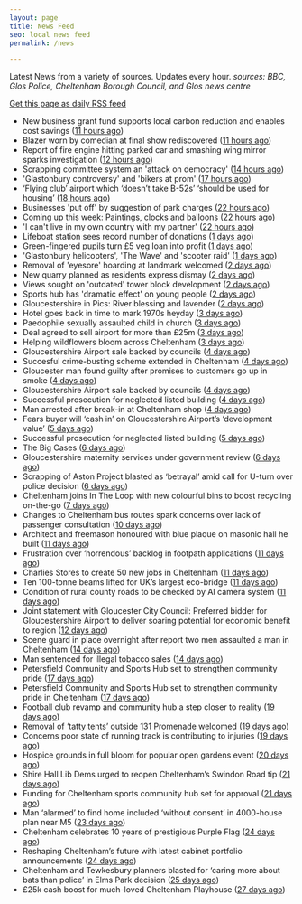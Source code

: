 ```yaml
---
layout: page
title: News Feed
seo: local news feed
permalink: /news

---
```


Latest News from a variety of sources. Updates every hour.
_sources: BBC, Glos Police, Cheltenham Borough Council, and Glos news centre_

[Get this page as daily RSS feed](/daily.rss)

<!-- news_marker starts -->
- New business grant fund supports local carbon reduction and enables cost savings ([11 hours ago](https://www.cheltenham.gov.uk/news/article/3026/new_business_grant_fund_supports_local_carbon_reduction_and_enables_cost_savings))
- Blazer worn by comedian at final show rediscovered ([11 hours ago](https://www.bbc.com/news/articles/c0j44n1y72zo))
- Report of fire engine hitting parked car and smashing wing mirror sparks investigation ([12 hours ago](https://gloucesternewscentre.co.uk/report-of-fire-engine-hitting-parked-car-and-smashing-wing-mirror-sparks-investigation/))
- Scrapping committee system an 'attack on democracy' ([14 hours ago](https://www.bbc.com/news/articles/c5ykgp79nl8o))
- 'Glastonbury controversy' and 'bikers at prom' ([17 hours ago](https://www.bbc.com/news/articles/ce8zz12ldqeo))
- ‘Flying club’ airport which ‘doesn’t take B-52s’ ‘should be used for housing’ ([18 hours ago](https://gloucesternewscentre.co.uk/flying-club-airport-which-doesnt-take-b-52s-should-be-used-for-housing/))
- Businesses 'put off' by suggestion of park charges ([22 hours ago](https://www.bbc.com/news/articles/c62gz7y2d5zo))
- Coming up this week: Paintings, clocks and balloons ([22 hours ago](https://www.bbc.com/news/articles/c36x778377eo))
- 'I can't live in my own country with my partner' ([22 hours ago](https://www.bbc.com/news/articles/czrynlevnpgo))
- Lifeboat station sees record number of donations ([1 days ago](https://www.bbc.com/news/articles/cn81zed7x34o))
- Green-fingered pupils turn £5 veg loan into profit ([1 days ago](https://www.bbc.com/news/articles/cj3rnep1lr2o))
- 'Glastonbury helicopters', 'The Wave' and 'scooter raid' ([1 days ago](https://www.bbc.com/news/articles/cy8kek9m1y4o))
- Removal of 'eyesore' hoarding at landmark welcomed ([2 days ago](https://www.bbc.com/news/articles/cvg4qxpgzzyo))
- New quarry planned as residents express dismay ([2 days ago](https://www.bbc.com/news/articles/cx2l7x40e0jo))
- Views sought on 'outdated' tower block development ([2 days ago](https://www.bbc.com/news/articles/c78nj81ppe5o))
- Sports hub has 'dramatic effect' on young people ([2 days ago](https://www.bbc.com/news/articles/cvg8pxj550eo))
- Gloucestershire in Pics: River blessing and lavender ([2 days ago](https://www.bbc.com/news/articles/c2k158nynz5o))
- Hotel goes back in time to mark 1970s heyday ([3 days ago](https://www.bbc.com/news/articles/c335z6yzpmro))
- Paedophile sexually assaulted child in church ([3 days ago](https://www.bbc.com/news/articles/czxe4e2ppw2o))
- Deal agreed to sell airport for more than £25m ([3 days ago](https://www.bbc.com/news/articles/cdx5g5xqkv1o))
- Helping wildflowers bloom across Cheltenham ([3 days ago](https://www.cheltenham.gov.uk/news/article/3025/helping_wildflowers_bloom_across_cheltenham))
- Gloucestershire Airport sale backed by councils ([4 days ago](https://gloucesternewscentre.co.uk/gloucestershire-airport-sale-backed-by-councils/))
- Succesful crime-busting scheme extended in Cheltenham ([4 days ago](https://gloucesternewscentre.co.uk/succesful-crime-busting-scheme-extended-in-cheltenham/))
- Gloucester man found guilty after promises to customers go up in smoke ([4 days ago](https://gloucesternewscentre.co.uk/gloucester-man-found-guilty-after-promises-to-customers-go-up-in-smoke/))
- Gloucestershire Airport sale backed by councils ([4 days ago](https://www.cheltenham.gov.uk/news/article/3024/gloucestershire_airport_sale_backed_by_councils))
- Successful prosecution for neglected listed building ([4 days ago](https://gloucesternewscentre.co.uk/successful-prosecution-for-neglected-listed-building/))
- Man arrested after break-in at Cheltenham shop ([4 days ago](https://gloucesternewscentre.co.uk/man-arrested-after-break-in-at-cheltenham-shop/))
- Fears buyer will ‘cash in’ on Gloucestershire Airport’s ‘development value’ ([5 days ago](https://gloucesternewscentre.co.uk/fears-buyer-will-cash-in-on-gloucestershire-airports-development-value/))
- Successful prosecution for neglected listed building ([5 days ago](https://www.cheltenham.gov.uk/news/article/3023/successful_prosecution_for_neglected_listed_building))
- The Big Cases ([6 days ago](https://www.bbc.co.uk/iplayer/episode/m001z7w2))
- Gloucestershire maternity services under government review ([6 days ago](https://www.bbc.co.uk/sounds/play/p0ll39jx))
- Scrapping of Aston Project blasted as ‘betrayal’ amid call for U-turn over police decision ([6 days ago](https://gloucesternewscentre.co.uk/scrapping-of-aston-project-blasted-as-betrayal-amid-call-for-u-turn-over-police-decision/))
- Cheltenham joins In The Loop with new colourful bins to boost recycling on-the-go ([7 days ago](https://www.cheltenham.gov.uk/news/article/3022/cheltenham_joins_in_the_loop_with_new_colourful_bins_to_boost_recycling_on-the-go))
- Changes to Cheltenham bus routes spark concerns over lack of passenger consultation ([10 days ago](https://gloucesternewscentre.co.uk/changes-to-cheltenham-bus-routes-spark-concerns-over-lack-of-passenger-consultation/))
- Architect and freemason honoured with blue plaque on masonic hall he built ([11 days ago](https://gloucesternewscentre.co.uk/architect-and-freemason-honoured-with-blue-plaque-on-masonic-hall-he-built/))
- Frustration over ‘horrendous’ backlog in footpath applications ([11 days ago](https://gloucesternewscentre.co.uk/frustration-over-horrendous-backlog-in-footpath-applications/))
- Charlies Stores to create 50 new jobs in Cheltenham ([11 days ago](https://gloucesternewscentre.co.uk/charlies-stores-to-create-50-new-jobs-in-cheltenham/))
- Ten 100-tonne beams lifted for UK’s largest eco-bridge ([11 days ago](https://www.bbc.co.uk/sounds/play/p0lk57bp))
- Condition of rural county roads to be checked by AI camera system ([11 days ago](https://gloucesternewscentre.co.uk/condition-of-rural-county-roads-to-be-checked-by-ai-camera-system/))
- Joint statement with Gloucester City Council: Preferred bidder for Gloucestershire Airport to deliver soaring potential for economic benefit to region ([12 days ago](https://www.cheltenham.gov.uk/news/article/3021/joint_statement_with_gloucester_city_council_preferred_bidder_for_gloucestershire_airport_to_deliver_soaring_potential_for_economic_benefit_to_region))
- Scene guard in place overnight after report two men assaulted a man in Cheltenham ([14 days ago](https://gloucesternewscentre.co.uk/scene-guard-in-place-overnight-after-report-two-men-assaulted-a-man-in-cheltenham/))
- Man sentenced for illegal tobacco sales ([14 days ago](https://gloucesternewscentre.co.uk/man-sentenced-for-illegal-tobacco-sales/))
- Petersfield Community and Sports Hub set to strengthen community pride ([17 days ago](https://gloucesternewscentre.co.uk/petersfield-community-and-sports-hub-set-to-strengthen-community-pride/))
- Petersfield Community and Sports Hub set to strengthen community pride in Cheltenham ([17 days ago](https://www.cheltenham.gov.uk/news/article/3020/petersfield_community_and_sports_hub_set_to_strengthen_community_pride_in_cheltenham))
- Football club revamp and community hub a step closer to reality ([19 days ago](https://gloucesternewscentre.co.uk/football-club-revamp-and-community-hub-a-step-closer-to-reality/))
- Removal of ‘tatty tents’ outside 131 Promenade welcomed ([19 days ago](https://gloucesternewscentre.co.uk/removal-of-tatty-tents-outside-131-promenade-welcomed/))
- Concerns poor state of running track is contributing to injuries ([19 days ago](https://gloucesternewscentre.co.uk/concerns-poor-state-of-running-track-is-contributing-to-injuries/))
- Hospice grounds in full bloom for popular open gardens event ([20 days ago](https://gloucesternewscentre.co.uk/hospice-grounds-in-full-bloom-for-popular-open-gardens-event/))
- Shire Hall Lib Dems urged to reopen Cheltenham’s Swindon Road tip ([21 days ago](https://gloucesternewscentre.co.uk/shire-hall-lib-dems-urged-to-reopen-cheltenhams-swindon-road-tip/))
- Funding for Cheltenham sports community hub set for approval ([21 days ago](https://gloucesternewscentre.co.uk/funding-for-cheltenham-sports-community-hub-set-for-approval/))
- Man ‘alarmed’ to find home included ‘without consent’ in 4000-house plan near M5 ([23 days ago](https://gloucesternewscentre.co.uk/man-alarmed-to-find-home-included-without-consent-in-4000-house-plan-near-m5/))
- Cheltenham celebrates 10 years of prestigious Purple Flag ([24 days ago](https://www.cheltenham.gov.uk/news/article/3019/cheltenham_celebrates_10_years_of_prestigious_purple_flag))
- Reshaping Cheltenham’s future with latest cabinet portfolio announcements ([24 days ago](https://www.cheltenham.gov.uk/news/article/3018/reshaping_cheltenhams_future_with_latest_cabinet_portfolio_announcements))
- Cheltenham and Tewkesbury planners blasted for ‘caring more about bats than police’ in Elms Park decision ([25 days ago](https://gloucesternewscentre.co.uk/cheltenham-and-tewkesbury-planners-blasted-for-caring-more-about-bats-than-police-in-elms-park-decision/))
- £25k cash boost for much-loved Cheltenham Playhouse ([27 days ago](https://www.cheltenham.gov.uk/news/article/3017/25k_cash_boost_for_much-loved_cheltenham_playhouse))

<!-- news_marker ends -->
